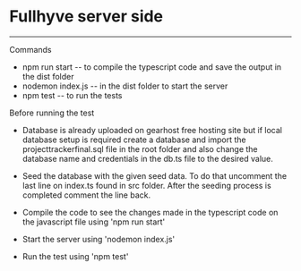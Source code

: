 # Fullhyve server side
------------------------------------------------------------------------------

Commands 
* npm run start  -- to compile the typescript code and save the output in the dist folder
* nodemon index.js -- in the dist folder to start the server
* npm test -- to run the tests

Before running the test
  * Database is already uploaded on gearhost free hosting site but if local database setup 
    is required create a database and import the projecttrackerfinal.sql file in the root folder 
    and also change the database name and credentials in the db.ts file to the desired value.

  * Seed the database with the given seed data. To do that uncomment the last line on index.ts 
    found in src folder. After the seeding process is completed comment the line back.

  * Compile the code to see the changes made in the typescript code on the javascript file using
    'npm run start'

  * Start the server using 'nodemon index.js'

  * Run the test using 'npm test'
